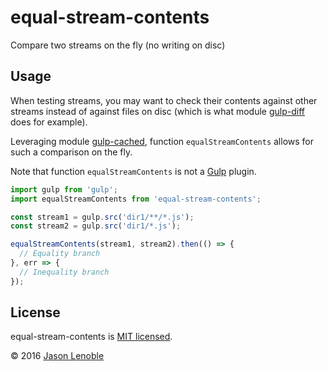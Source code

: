 # equal-stream-contents
Compare two streams on the fly (no writing on disc)

## Usage

When testing streams, you may want to check their contents against other streams instead of against files on disc (which is what module [gulp-diff](https://www.npmjs.com/package/gulp-diff) does for example).

Leveraging module [gulp-cached](https://www.npmjs.com/package/gulp-cached), function ```equalStreamContents``` allows for such a comparison on the fly.

Note that function ```equalStreamContents``` is not a [Gulp](http://gulpjs.com/) plugin.

```js
import gulp from 'gulp';
import equalStreamContents from 'equal-stream-contents';

const stream1 = gulp.src('dir1/**/*.js');
const stream2 = gulp.src('dir1/*.js');

equalStreamContents(stream1, stream2).then(() => {
  // Equality branch
}, err => {
  // Inequality branch
});
```

## License

equal-stream-contents is [MIT licensed](./LICENSE).

© 2016 [Jason Lenoble](mailto:jason.lenoble@gmail.com)
